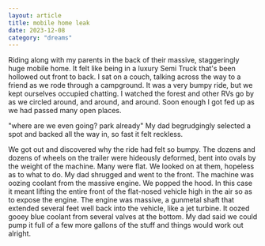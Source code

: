```yaml
---
layout: article
title: mobile home leak
date: 2023-12-08
category: "dreams"
---
```


Riding along with my parents in the back of their massive, staggeringly huge mobile home. It felt like being in a luxury Semi Truck that's been hollowed out front to back. I sat on a couch, talking across the way to a friend as we rode through a campground. It was a very bumpy ride, but we kept ourselves occupied chatting. I watched the forest and other RVs go by as we circled around, and around, and around. Soon enough I got fed up as we had passed many open places. 

"where are we even going? park already"
My dad begrudgingly selected a spot and backed all the way in, so fast it felt reckless.

We got out and discovered why the ride had felt so bumpy. The dozens and dozens of wheels on the trailer were hideously deformed, bent into ovals by the weight of the machine. Many were flat. We looked on at them, hopeless as to what to do. My dad shrugged and went to the front. The machine was oozing coolant from the massive engine. We popped the hood. In this case it meant lifting the entire front of the flat-nosed vehicle high in the air so as to expose the engine. The engine was massive, a gunmetal shaft that extended several feet well back into the vehicle, like a jet turbine. It oozed gooey blue coolant from several valves at the bottom. My dad said we could pump it full of a few more gallons of the stuff and things would work out alright.
